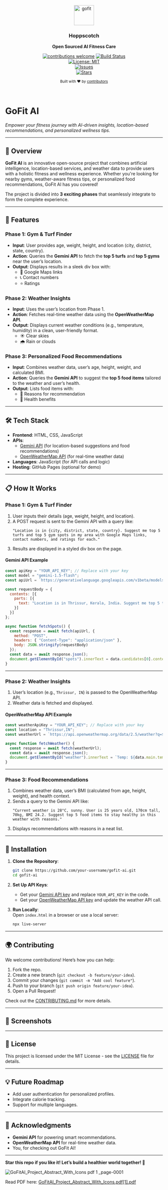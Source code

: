 
 <div align="center">
  <a href="https://">
    <img
      src="https://avatars.githubusercontent.com/u/56705483"
      alt="gofit"
      height="64"
    />
  </a>
  <h3>
    <b>
      Hoppscotch
    </b>
  </h3>
  <b>
    Open Sourced AI Fitness Care 
  </b>
  <p>

[![contributions welcome](https://img.shields.io/badge/contributions-welcome-brightgreen?logo=github)](CODE_OF_CONDUCT.md) [![Build Status](https://img.shields.io/badge/build-passing-brightgreen)](https://github.com/your-username/gofit-ai/actions)  
[![License: MIT](https://img.shields.io/badge/License-MIT-yellow.svg)](LICENSE)  
[![Issues](https://img.shields.io/github/issues/progprnv/gofit-ai)](https://github.com/your-username/gofit-ai/issues)  
[![Stars](https://img.shields.io/github/stars/progprnv/gofit-ai)](https://github.com/your-username/gofit-ai/stargazers)


  </p>
  <p>
    <sub>
      Built with ❤︎ by
      <a href="https://github.com/hoppscotch/hoppscotch/graphs/contributors">
        contributors
      </a>
    </sub>
  </p>
  <br />
  
</div>




# GoFit AI  
*Empower your fitness journey with AI-driven insights, location-based recommendations, and personalized wellness tips.*  

---

## 🚀 Overview  
**GoFit AI** is an innovative open-source project that combines artificial intelligence, location-based services, and weather data to provide users with a holistic fitness and wellness experience. Whether you're looking for nearby gyms, weather-aware fitness tips, or personalized food recommendations, GoFit AI has you covered!  

The project is divided into **3 exciting phases** that seamlessly integrate to form the complete experience.

---

## 🌟 Features  

### Phase 1: Gym & Turf Finder  
- **Input**: User provides age, weight, height, and location (city, district, state, country).  
- **Action**: Queries the **Gemini API** to fetch the **top 5 turfs** and **top 5 gyms** near the user’s location.  
- **Output**: Displays results in a sleek div box with:  
  - 📍 Google Maps links  
  - 📞 Contact numbers  
  - ⭐ Ratings  

### Phase 2: Weather Insights  
- **Input**: Uses the user’s location from Phase 1.  
- **Action**: Fetches real-time weather data using the **OpenWeatherMap API**.  
- **Output**: Displays current weather conditions (e.g., temperature, humidity) in a clean, user-friendly format.  
  - ☀️ Clear skies  
  - 🌧️ Rain or clouds  

### Phase 3: Personalized Food Recommendations  
- **Input**: Combines weather data, user’s age, height, weight, and calculated BMI.  
- **Action**: Queries the **Gemini API** to suggest the **top 5 food items** tailored to the weather and user’s health.  
- **Output**: Lists food items with:  
  - 🥗 Reasons for recommendation  
  - 💪 Health benefits  

---

## 🛠️ Tech Stack  
- **Frontend**: HTML, CSS, JavaScript  
- **APIs**:  
  - [Gemini API](https://developers.google.com/gemini) (for location-based suggestions and food recommendations)  
  - [OpenWeatherMap API](https://openweathermap.org/api) (for real-time weather data)  
- **Languages**: JavaScript (for API calls and logic)  
- **Hosting**: GitHub Pages (optional for demo)  

---

## 📋 How It Works  

### Phase 1: Gym & Turf Finder  
1. User inputs their details (age, weight, height, and location).  
2. A POST request is sent to the Gemini API with a query like:  
   ~~~
   "Location is in {city, district, state, country}. Suggest me top 5 turfs and top 5 gym spots in my area with Google Maps links, contact numbers, and ratings for each."
   ~~~  
3. Results are displayed in a styled div box on the page.  

#### Gemini API Example  
~~~javascript
const apiKey = "YOUR_API_KEY"; // Replace with your key
const model = "gemini-1.5-flash";
const apiUrl = `https://generativelanguage.googleapis.com/v1beta/models/${model}:generateContent?key=${apiKey}`;

const requestBody = {
  contents: [{
    parts: [{
      text: "Location is in Thrissur, Kerala, India. Suggest me top 5 turfs and top 5 gym spots in my area with Google Maps links, contact numbers, and ratings for each."
    }]
  }]
};

async function fetchSpots() {
  const response = await fetch(apiUrl, {
    method: "POST",
    headers: { "Content-Type": "application/json" },
    body: JSON.stringify(requestBody)
  });
  const data = await response.json();
  document.getElementById("spots").innerText = data.candidates[0].content.parts[0].text;
}
~~~

---

### Phase 2: Weather Insights  
1. User’s location (e.g., `Thrissur, IN`) is passed to the OpenWeatherMap API.  
2. Weather data is fetched and displayed.  

#### OpenWeatherMap API Example  
~~~javascript
const weatherApiKey = "YOUR_API_KEY"; // Replace with your key
const location = "Thrissur,IN";
const weatherUrl = `https://api.openweathermap.org/data/2.5/weather?q=${location}&appid=${weatherApiKey}&units=metric`;

async function fetchWeather() {
  const response = await fetch(weatherUrl);
  const data = await response.json();
  document.getElementById("weather").innerText = `Temp: ${data.main.temp}°C, ${data.weather[0].description}`;
}
~~~

---

### Phase 3: Food Recommendations  
1. Combines weather data, user’s BMI (calculated from age, height, weight), and health context.  
2. Sends a query to the Gemini API like:  
   ~~~
   "Current weather is 28°C, sunny. User is 25 years old, 170cm tall, 70kg, BMI 24.2. Suggest top 5 food items to stay healthy in this weather with reasons."
   ~~~  
3. Displays recommendations with reasons in a neat list.  

---

## 🚧 Installation  

1. **Clone the Repository**:  
   ~~~bash
   git clone https://github.com/your-username/gofit-ai.git
   cd gofit-ai
   ~~~

2. **Set Up API Keys**:  
   - Get your [Gemini API key](https://developers.google.com/gemini) and replace `YOUR_API_KEY` in the code.  
   - Get your [OpenWeatherMap API key](https://openweathermap.org/api) and update the weather API call.  

3. **Run Locally**:  
   Open `index.html` in a browser or use a local server:  
   ~~~bash
   npx live-server
   ~~~

---

## 🌍 Contributing  
We welcome contributions! Here’s how you can help:  
1. Fork the repo.  
2. Create a new branch (`git checkout -b feature/your-idea`).  
3. Commit your changes (`git commit -m "Add cool feature"`).  
4. Push to your branch (`git push origin feature/your-idea`).  
5. Open a Pull Request!  

Check out the [CONTRIBUTING.md](CONTRIBUTING.md) for more details.

---

## 📸 Screenshots  
  

---

## 📜 License  
This project is licensed under the MIT License - see the [LICENSE](LICENSE) file for details.

---

## 💡 Future Roadmap  
- Add user authentication for personalized profiles.  
- Integrate calorie tracking.  
- Support for multiple languages.

---

## 🙌 Acknowledgments  
- **Gemini API** for powering smart recommendations.  
- **OpenWeatherMap API** for real-time weather data.  
- You, for checking out GoFit AI!

---

**Star this repo if you like it! Let’s build a healthier world together! 🌟**












![GoFitAI_Project_Abstract_With_Icons pdf 1 _page-0001](https://github.com/user-attachments/assets/bfc1084d-1a85-480f-8006-26a838710bc5)


Read PDF here: [GoFitAI_Project_Abstract_With_Icons.pdf[1].pdf](https://github.com/user-attachments/files/19044352/GoFitAI_Project_Abstract_With_Icons.pdf.1.pdf)
